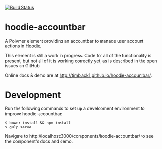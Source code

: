 [![Build Status](https://travis-ci.org/timblack1/hoodie-accountbar.svg?branch=master)](https://travis-ci.org/timblack1/hoodie-accountbar)
# hoodie-accountbar

A Polymer element providing an accountbar to manage user account actions in [Hoodie](http://hood.ie).

This element is still a work in progress.  Code for all of the functionality is present,
but not all of it is working correctly yet, as is described in the open issues on GitHub.

Online docs & demo are at http://timblack1.github.io/hoodie-accountbar/.

# Development

Run the following commands to set up a development environment to improve hoodie-accountbar:

    $ bower install && npm install
    $ gulp serve

Navigate to http://localhost:3000/components/hoodie-accountbar/ to see the component's docs and demo.